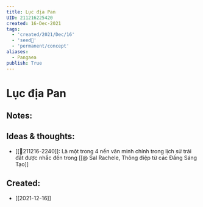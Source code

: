 ```yaml
---
title: Lục địa Pan
UID: 211216225420
created: 16-Dec-2021
tags:
  - 'created/2021/Dec/16'
  - 'seed🥜'
  - 'permanent/concept'
aliases:
  - Pangaea
publish: True
---
```

# Lục địa Pan

## Notes:


## Ideas & thoughts:
- [[💬211216-2240]]: Là một trong 4 nền văn minh chính trong lịch sử trái đất được nhắc đến trong [[@ Sal Rachele, Thông điệp từ các Đấng Sáng Tạo]]

## Created:
- [[2021-12-16]]
